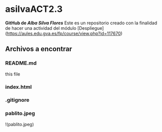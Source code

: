 # asilvaACT2.3
**GitHub de _Alba Silva Flores_**
Este es un repositorio creado con la finalidad de hacer una actividad del módulo [Despliegue] (https://aules.edu.gva.es/fp/course/view.php?id=117670)
## Archivos a encontrar

### README.md
this file
### index.html
### .gitignore
### pablito.jpeg
!(pablito.jpeg)